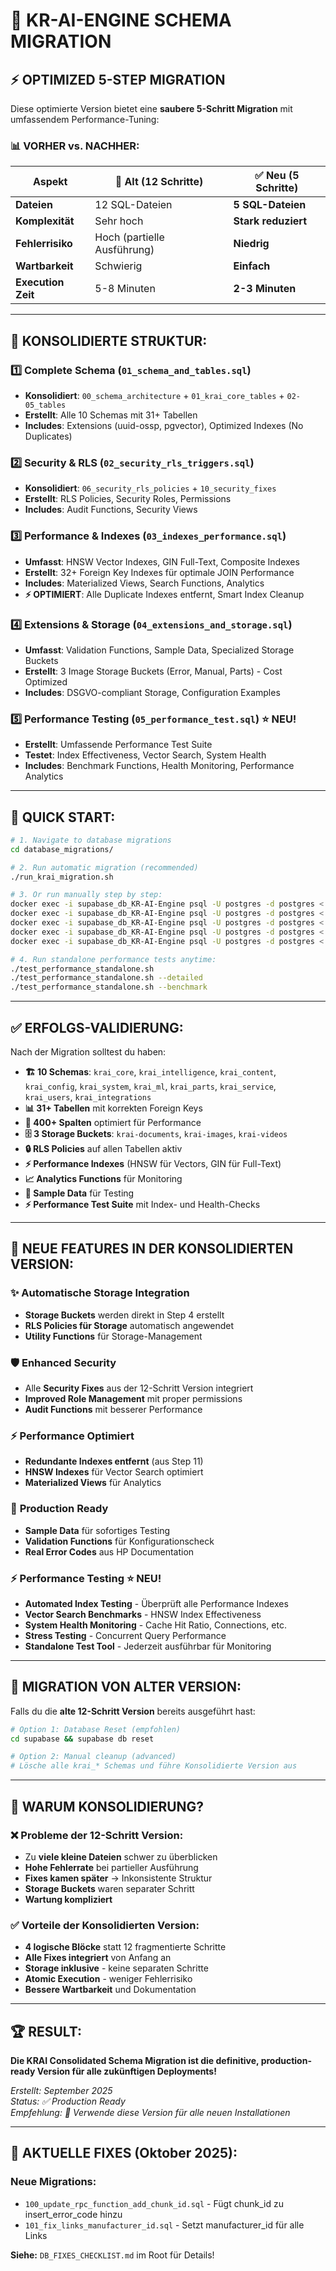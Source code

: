 # 🚀 KR-AI-ENGINE SCHEMA MIGRATION

## ⚡ **OPTIMIZED 5-STEP MIGRATION**

Diese optimierte Version bietet eine **saubere 5-Schritt Migration** mit umfassendem Performance-Tuning:

### 📊 **VORHER vs. NACHHER:**

| Aspekt | 🔴 Alt (12 Schritte) | ✅ **Neu (5 Schritte)** |
|--------|---------------------|-------------------------|
| **Dateien** | 12 SQL-Dateien | **5 SQL-Dateien** |
| **Komplexität** | Sehr hoch | **Stark reduziert** |
| **Fehlerrisiko** | Hoch (partielle Ausführung) | **Niedrig** |
| **Wartbarkeit** | Schwierig | **Einfach** |
| **Execution Zeit** | 5-8 Minuten | **2-3 Minuten** |

---

## 🎯 **KONSOLIDIERTE STRUKTUR:**

### **1️⃣ Complete Schema** (`01_schema_and_tables.sql`)
- **Konsolidiert**: `00_schema_architecture` + `01_krai_core_tables` + `02-05_tables`
- **Erstellt**: Alle 10 Schemas mit 31+ Tabellen
- **Includes**: Extensions (uuid-ossp, pgvector), Optimized Indexes (No Duplicates)

### **2️⃣ Security & RLS** (`02_security_rls_triggers.sql`) 
- **Konsolidiert**: `06_security_rls_policies` + `10_security_fixes`
- **Erstellt**: RLS Policies, Security Roles, Permissions
- **Includes**: Audit Functions, Security Views

### **3️⃣ Performance & Indexes** (`03_indexes_performance.sql`)
- **Umfasst**: HNSW Vector Indexes, GIN Full-Text, Composite Indexes
- **Erstellt**: 32+ Foreign Key Indexes für optimale JOIN Performance  
- **Includes**: Materialized Views, Search Functions, Analytics
- **⚡ OPTIMIERT**: Alle Duplicate Indexes entfernt, Smart Index Cleanup

### **4️⃣ Extensions & Storage** (`04_extensions_and_storage.sql`)
- **Umfasst**: Validation Functions, Sample Data, Specialized Storage Buckets
- **Erstellt**: 3 Image Storage Buckets (Error, Manual, Parts) - Cost Optimized
- **Includes**: DSGVO-compliant Storage, Configuration Examples

### **5️⃣ Performance Testing** (`05_performance_test.sql`) ⭐ **NEU!**
- **Erstellt**: Umfassende Performance Test Suite
- **Testet**: Index Effectiveness, Vector Search, System Health
- **Includes**: Benchmark Functions, Health Monitoring, Performance Analytics

---

## 🚀 **QUICK START:**

```bash
# 1. Navigate to database migrations
cd database_migrations/

# 2. Run automatic migration (recommended)
./run_krai_migration.sh

# 3. Or run manually step by step:
docker exec -i supabase_db_KR-AI-Engine psql -U postgres -d postgres < 01_schema_and_tables.sql
docker exec -i supabase_db_KR-AI-Engine psql -U postgres -d postgres < 02_security_rls_triggers.sql
docker exec -i supabase_db_KR-AI-Engine psql -U postgres -d postgres < 03_indexes_performance.sql
docker exec -i supabase_db_KR-AI-Engine psql -U postgres -d postgres < 04_extensions_and_storage.sql
docker exec -i supabase_db_KR-AI-Engine psql -U postgres -d postgres < 05_performance_test.sql

# 4. Run standalone performance tests anytime:
./test_performance_standalone.sh
./test_performance_standalone.sh --detailed
./test_performance_standalone.sh --benchmark
```

---

## ✅ **ERFOLGS-VALIDIERUNG:**

Nach der Migration solltest du haben:

- **🏗️ 10 Schemas**: `krai_core`, `krai_intelligence`, `krai_content`, `krai_config`, `krai_system`, `krai_ml`, `krai_parts`, `krai_service`, `krai_users`, `krai_integrations`
- **📊 31+ Tabellen** mit korrekten Foreign Keys
- **🔢 400+ Spalten** optimiert für Performance  
- **🗄️ 3 Storage Buckets**: `krai-documents`, `krai-images`, `krai-videos`
- **🔒 RLS Policies** auf allen Tabellen aktiv
- **⚡ Performance Indexes** (HNSW für Vectors, GIN für Full-Text)
- **📈 Analytics Functions** für Monitoring
- **🧪 Sample Data** für Testing
- **⚡ Performance Test Suite** mit Index- und Health-Checks

---

## 🔧 **NEUE FEATURES IN DER KONSOLIDIERTEN VERSION:**

### ✨ **Automatische Storage Integration**
- **Storage Buckets** werden direkt in Step 4 erstellt
- **RLS Policies für Storage** automatisch angewendet
- **Utility Functions** für Storage-Management

### 🛡️ **Enhanced Security**
- Alle **Security Fixes** aus der 12-Schritt Version integriert
- **Improved Role Management** mit proper permissions
- **Audit Functions** mit besserer Performance

### ⚡ **Performance Optimiert**
- **Redundante Indexes entfernt** (aus Step 11)
- **HNSW Indexes** für Vector Search optimiert
- **Materialized Views** für Analytics

### 🧪 **Production Ready**
- **Sample Data** für sofortiges Testing
- **Validation Functions** für Konfigurationscheck
- **Real Error Codes** aus HP Documentation

### ⚡ **Performance Testing** ⭐ **NEU!**
- **Automated Index Testing** - Überprüft alle Performance Indexes
- **Vector Search Benchmarks** - HNSW Index Effectiveness
- **System Health Monitoring** - Cache Hit Ratio, Connections, etc.
- **Stress Testing** - Concurrent Query Performance
- **Standalone Test Tool** - Jederzeit ausführbar für Monitoring

---

## 🚨 **MIGRATION VON ALTER VERSION:**

Falls du die **alte 12-Schritt Version** bereits ausgeführt hast:

```bash
# Option 1: Database Reset (empfohlen)
cd supabase && supabase db reset

# Option 2: Manual cleanup (advanced)
# Lösche alle krai_* Schemas und führe Konsolidierte Version aus
```

---

## 🎯 **WARUM KONSOLIDIERUNG?**

### ❌ **Probleme der 12-Schritt Version:**
- Zu **viele kleine Dateien** schwer zu überblicken
- **Hohe Fehlerrate** bei partieller Ausführung  
- **Fixes kamen später** → Inkonsistente Struktur
- **Storage Buckets** waren separater Schritt
- **Wartung kompliziert**

### ✅ **Vorteile der Konsolidierten Version:**
- **4 logische Blöcke** statt 12 fragmentierte Schritte
- **Alle Fixes integriert** von Anfang an
- **Storage inklusive** - keine separaten Schritte
- **Atomic Execution** - weniger Fehlerrisiko
- **Bessere Wartbarkeit** und Dokumentation

---

## 🏆 **RESULT:**

**Die KRAI Consolidated Schema Migration ist die definitive, production-ready Version für alle zukünftigen Deployments!**

*Erstellt: September 2025*  
*Status: ✅ Production Ready*  
*Empfehlung: 🚀 Verwende diese Version für alle neuen Installationen*

---

## 🔧 **AKTUELLE FIXES (Oktober 2025):**

### **Neue Migrations:**
- `100_update_rpc_function_add_chunk_id.sql` - Fügt chunk_id zu insert_error_code hinzu
- `101_fix_links_manufacturer_id.sql` - Setzt manufacturer_id für alle Links

**Siehe:** `DB_FIXES_CHECKLIST.md` im Root für Details!
